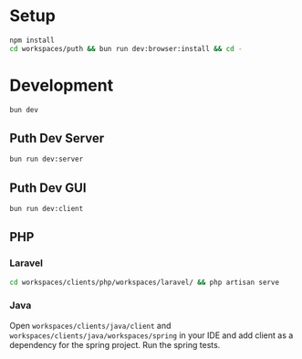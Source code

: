 # Setup

```bash
npm install
cd workspaces/puth && bun run dev:browser:install && cd -
```

# Development

```bash
bun dev
```

## Puth Dev Server

```bash
bun run dev:server
```

## Puth Dev GUI

```bash
bun run dev:client
```

## PHP

### Laravel

```bash
cd workspaces/clients/php/workspaces/laravel/ && php artisan serve
```

### Java

Open `workspaces/clients/java/client` and `workspaces/clients/java/workspaces/spring` in your IDE and add client as a dependency for the spring project. Run the spring tests.
